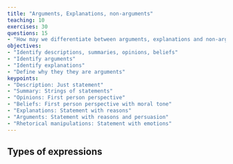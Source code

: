 ```yaml
---
title: "Arguments, Explanations, non-arguments"
teaching: 10
exercises: 30
questions: 15
- "How may we differentiate between arguments, explanations and non-arguments?"
objectives:
- "Identify descriptions, summaries, opinions, beliefs"
- "Identify arguments"
- "Identify explanations"
- "Define why they they are arguments"
keypoints:
- "Description: Just statement"
- "Summary: Strings of statements"
- "Opinions: First person perspective"
- "Beliefs: First person perspective with moral tone"
- "Explanations: Statement with reasons"
- "Arguments: Statement with reasons and persuasion"
- "Rhetorical manipulations: Statement with emotions"
---
```

## Types of expressions
